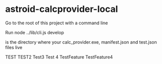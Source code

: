 astroid-calcprovider-local
==========================

Go to the root of this project with a command line

Run node ../lib/cli.js develop <Directory>

<Directory> is the directory where your calc_provider.exe, manifest.json and test.json files live

TEST
TEST2
Test3
Test 4
TestFeature
TestFeature4
